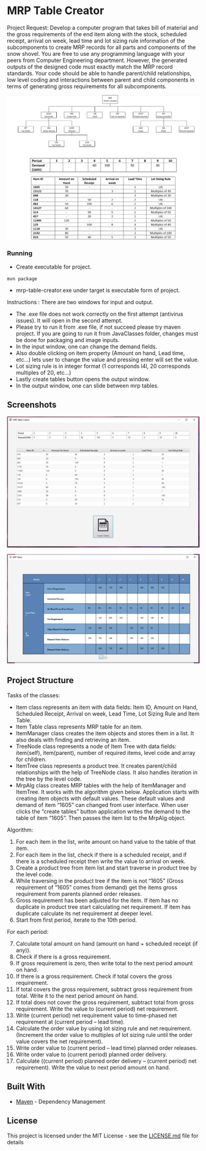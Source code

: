 # MRP Table Creator

Project Request:
	Develop a computer program that takes bill of material and the gross requirements of the end item along with the stock,
scheduled receipt, arrival on week, lead time and lot sizing rule information of the subcomponents to create MRP records
for all parts and components of the snow shovel. You are free to use any programming language with your peers from Computer
Engineering department. However, the generated outputs of the designed code must exactly match the MRP record standards.
Your code should be able to handle parent/child relationships, low level coding and interactions between parent and child
components in terms of generating gross requirements for all subcomponents.

![Item Tree](item_tree.png)

### Running

* Create executable for project.
```
mvn package
```
* mrp-table-creator.exe under target is executable form of project.

Instructions :
There are two windows for input and output.
* The .exe file does not work correctly on the first attempt (antivirus issues).
   It will open in the second attempt.
* Please try to run it from .exe file, if not succeed please try maven project.
   If you are going to run it from JavaClasses folder, changes must be done for packaging and image inputs.
* In the input window, one can change the demand fields.
* Also double clicking on item property (Amount on hand, Lead time, etc...)
   lets user to change the value and pressing enter will set the value.
* Lot sizing rule is in integer format (1 corresponds l4l, 20 corresponds multiples of 20, etc...)
* Lastly create tables button opens the output window.
* In the output window, one can slide between mrp tables.

## Screenshots

![Main Window](main.png)

![Table Example](ex_table.png)

## Project Structure

Tasks of the classes:
*	Item class represents an item with data fields: Item ID, Amount on Hand, Scheduled Receipt, Arrival on week, Lead Time, Lot Sizing Rule and Item Table.
*	Item Table class represents MRP table for an item.
*	ItemManager class creates the item objects and stores them in a list. It also deals with finding and retrieving an item.
*	 TreeNode class represents a node of Item Tree with data fields: item(self), item(parent), number of required items, level code and array for children.
*	ItemTree class represents a product tree. It creates parent/child relationships with the help of TreeNode class. It also handles iteration in the tree by the level code.
*	MrpAlg class creates MRP tables with the help of ItemManager and ItemTree. It works with the algorithm given below.
Application starts with creating item objects with default values. These default values and demand of item “1605” can changed from user interface. When user clicks the “create tables” button application writes the demand to the table of item “1605”. Then passes the item list to the MrpAlg object. 

Algorithm:
1.	For each item in the list, write amount on hand value to the table of that item.
2.	For each item in the list, check if there is a scheduled receipt, and if there is a scheduled receipt then write the value to arrival on week.
3.	Create a product tree from item list and start traverse in product tree by the level code.
4.	While traversing in the product tree if the item is not “1605” (Gross requirement of “1605” comes from demand) get the items gross requirement from parents planned order releases. 
5.	Gross requirement has been adjusted for the item. If item has no duplicate in product tree start calculating net requirement. If item has duplicate calculate its net requirement at deeper level.
6.	Start from first period, iterate to the 10th period.

For each period:

7.	Calculate total amount on hand (amount on hand + scheduled receipt (if any)).
8.	Check if there is a gross requirement. 
9.	If gross requirement is zero, then write total to the next period amount on hand.
10.	If there is a gross requirement. Check if total covers the gross requirement.
11.	If total covers the gross requirement, subtract gross requirement from total. Write it to the next period amount on hand.
12.	If total does not cover the gross requirement, subtract total from gross requirement. Write the value to (current period) net requirement.
13.	Write (current period) net requirement value to time-phased net requirement at (current period – lead time).
14.	Calculate the order value by using lot sizing rule and net requirement. (Increment the order value to multiples of lot sizing rule until the order value covers the net requirement).
15.	Write order value to (current period – lead time) planned order releases.
16.	Write order value to (current period) planned order delivery.
17.	Calculate ((current period) planned order delivery – (current period) net requirement). Write the value to next period amount on hand.


## Built With

* [Maven](https://maven.apache.org/) - Dependency Management

## License

This project is licensed under the MIT License - see the [LICENSE.md](LICENSE.md) file for details